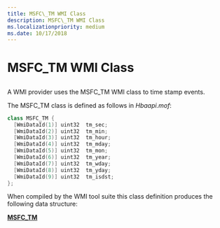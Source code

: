 ```yaml
---
title: MSFC\_TM WMI Class
description: MSFC\_TM WMI Class
ms.localizationpriority: medium
ms.date: 10/17/2018
---
```


# MSFC\_TM WMI Class


## <span id="ddk_msfc_tm_wmi_class_kr"></span><span id="DDK_MSFC_TM_WMI_CLASS_KR"></span>


A WMI provider uses the MSFC\_TM WMI class to time stamp events.

The MSFC\_TM class is defined as follows in *Hbaapi.mof*:

```cpp
class MSFC_TM {
  [WmiDataId(1)] uint32  tm_sec;
  [WmiDataId(2)] uint32  tm_min;
  [WmiDataId(3)] uint32  tm_hour;
  [WmiDataId(4)] uint32  tm_mday;
  [WmiDataId(5)] uint32  tm_mon;
  [WmiDataId(6)] uint32  tm_year;
  [WmiDataId(7)] uint32  tm_wday;
  [WmiDataId(8)] uint32  tm_yday;
  [WmiDataId(9)] uint32  tm_isdst;
};
```

When compiled by the WMI tool suite this class definition produces the following data structure:

[**MSFC\_TM**](/windows-hardware/drivers/ddi/hbapiwmi/ns-hbapiwmi-_msfc_tm)

 

